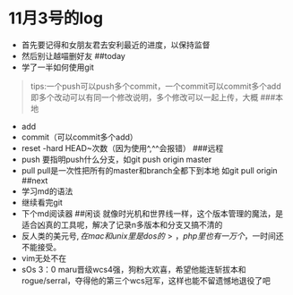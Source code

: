 # 11月3号的log
+ 首先要记得和女朋友君去安利最近的进度，以保持监督
+ 然后别让越喵删好友
##today
+ 学了一半如何使用git

> tips:一个push可以push多个commit，一个commit可以commit多个add
即多个改动可以有同一个修改说明，多个修改可以一起上传，大概
###本地
+ add
+ commit（可以commit多个add）
+ reset -hard HEAD~次数（因为使用^,^^会报错）
###远程
+ push  要指明push什么分支，如git push origin master
+ pull pull是一次性把所有的master和branch全都下到本地 如git pull origin
##next
+ 学习md的语法
+ 继续看完git
+ 下个md阅读器
##闲谈
就像时光机和世界线一样，这个版本管理的魔法，是适合凶真的工具呢，解决了记录n多版本和分支又搞不清的
+ 反人类的美元号$,在mac和unix里是dos的>，php里也有一万个$，一时间还不能接受。
+ vim无处不在
+ sOs 3：0 maru晋级wcs4强，狗粉大欢喜，希望他能连斩拔本和rogue/serral，夺得他的第三个wcs冠军，这样也能不留遗憾地退役了吧

